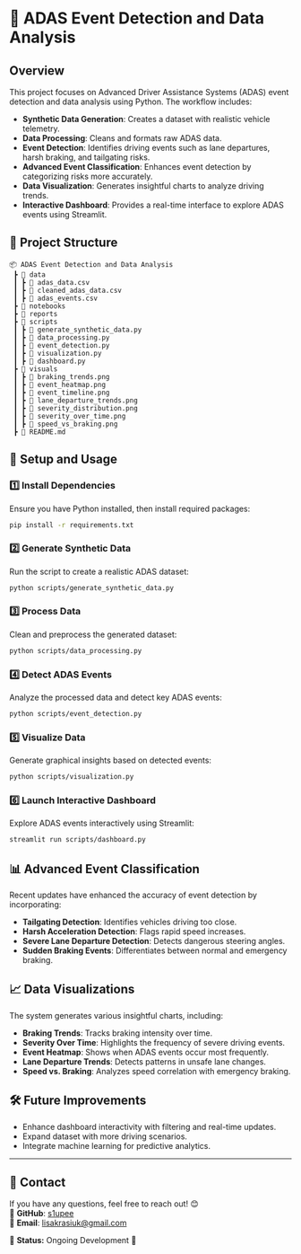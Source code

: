 # 🚗 ADAS Event Detection and Data Analysis

## Overview
This project focuses on Advanced Driver Assistance Systems (ADAS) event detection and data analysis using Python. The workflow includes:

- **Synthetic Data Generation**: Creates a dataset with realistic vehicle telemetry.
- **Data Processing**: Cleans and formats raw ADAS data.
- **Event Detection**: Identifies driving events such as lane departures, harsh braking, and tailgating risks.
- **Advanced Event Classification**: Enhances event detection by categorizing risks more accurately.
- **Data Visualization**: Generates insightful charts to analyze driving trends.
- **Interactive Dashboard**: Provides a real-time interface to explore ADAS events using Streamlit.

## 📂 Project Structure
```
📦 ADAS Event Detection and Data Analysis
 ┣ 📂 data
 ┃ ┣ 📜 adas_data.csv
 ┃ ┣ 📜 cleaned_adas_data.csv
 ┃ ┣ 📜 adas_events.csv
 ┣ 📂 notebooks
 ┣ 📂 reports
 ┣ 📂 scripts
 ┃ ┣ 📜 generate_synthetic_data.py
 ┃ ┣ 📜 data_processing.py
 ┃ ┣ 📜 event_detection.py
 ┃ ┣ 📜 visualization.py
 ┃ ┣ 📜 dashboard.py
 ┣ 📂 visuals
 ┃ ┣ 📜 braking_trends.png
 ┃ ┣ 📜 event_heatmap.png
 ┃ ┣ 📜 event_timeline.png
 ┃ ┣ 📜 lane_departure_trends.png
 ┃ ┣ 📜 severity_distribution.png
 ┃ ┣ 📜 severity_over_time.png
 ┃ ┣ 📜 speed_vs_braking.png
 ┣ 📜 README.md
```

## 🚀 Setup and Usage
### 1️⃣ Install Dependencies
Ensure you have Python installed, then install required packages:
```bash
pip install -r requirements.txt
```

### 2️⃣ Generate Synthetic Data
Run the script to create a realistic ADAS dataset:
```bash
python scripts/generate_synthetic_data.py
```

### 3️⃣ Process Data
Clean and preprocess the generated dataset:
```bash
python scripts/data_processing.py
```

### 4️⃣ Detect ADAS Events
Analyze the processed data and detect key ADAS events:
```bash
python scripts/event_detection.py
```

### 5️⃣ Visualize Data
Generate graphical insights based on detected events:
```bash
python scripts/visualization.py
```

### 6️⃣ Launch Interactive Dashboard
Explore ADAS events interactively using Streamlit:
```bash
streamlit run scripts/dashboard.py
```

## 📊 Advanced Event Classification
Recent updates have enhanced the accuracy of event detection by incorporating:
- **Tailgating Detection**: Identifies vehicles driving too close.
- **Harsh Acceleration Detection**: Flags rapid speed increases.
- **Severe Lane Departure Detection**: Detects dangerous steering angles.
- **Sudden Braking Events**: Differentiates between normal and emergency braking.

## 📈 Data Visualizations
The system generates various insightful charts, including:
- **Braking Trends**: Tracks braking intensity over time.
- **Severity Over Time**: Highlights the frequency of severe driving events.
- **Event Heatmap**: Shows when ADAS events occur most frequently.
- **Lane Departure Trends**: Detects patterns in unsafe lane changes.
- **Speed vs. Braking**: Analyzes speed correlation with emergency braking.

## 🛠️ Future Improvements
- Enhance dashboard interactivity with filtering and real-time updates.
- Expand dataset with more driving scenarios.
- Integrate machine learning for predictive analytics.

---
## 📩 Contact
 If you have any questions, feel free to reach out! 😊  
 🔗 **GitHub**: [s1upee](https://github.com/s1upee)  
 🔗 **Email**: lisakrasiuk@gmail.com

🎯 **Status:** Ongoing Development 🚀
